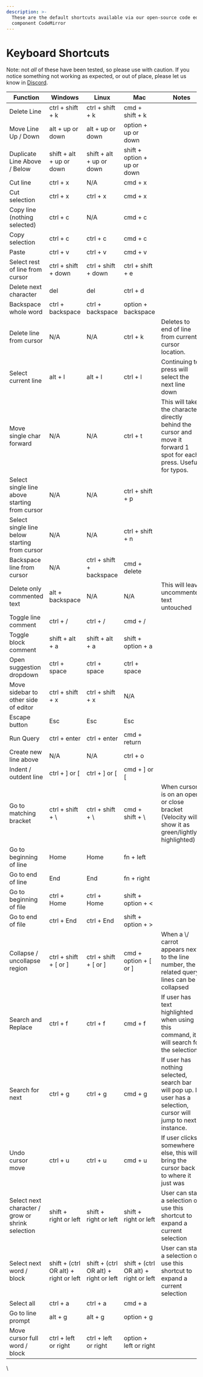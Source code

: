 ```yaml
---
description: >-
  These are the default shortcuts available via our open-source code editor
  component CodeMirror
---
```


# Keyboard Shortcuts

Note: not _all_ of these have been tested, so please use with caution. If you notice something not working as expected, or out of place, please let us know in [Discord](https://discord.gg/ZmU3jQuu6W).

| Function                                         | Windows                               | Linux                                 | Mac                                   | Notes                                                                                                                |
| ------------------------------------------------ | ------------------------------------- | ------------------------------------- | ------------------------------------- | -------------------------------------------------------------------------------------------------------------------- |
| Delete Line                                      | ctrl + shift + k                      | ctrl + shift + k                      | cmd + shift + k                       |                                                                                                                      |
| Move Line Up / Down                              | alt + up or down                      | alt + up or down                      | option + up or down                   |                                                                                                                      |
| Duplicate Line Above / Below                     | shift + alt + up or down              | shift + alt + up or down              | shift + option + up or down           |                                                                                                                      |
| Cut line                                         | ctrl + x                              | N/A                                   | cmd + x                               |                                                                                                                      |
| Cut selection                                    | ctrl + x                              | ctrl + x                              | cmd + x                               |                                                                                                                      |
| Copy line (nothing selected)                     | ctrl + c                              | N/A                                   | cmd + c                               |                                                                                                                      |
| Copy selection                                   | ctrl + c                              | ctrl + c                              | cmd + c                               |                                                                                                                      |
| Paste                                            | ctrl + v                              | ctrl + v                              | cmd + v                               |                                                                                                                      |
| Select rest of line from cursor                  | ctrl + shift + down                   | ctrl + shift + down                   | ctrl + shift + e                      |                                                                                                                      |
| Delete next character                            | del                                   | del                                   | ctrl + d                              |                                                                                                                      |
| Backspace whole word                             | ctrl + backspace                      | ctrl + backspace                      | option + backspace                    |                                                                                                                      |
| Delete line from cursor                          | N/A                                   | N/A                                   | ctrl + k                              | Deletes to end of line from current cursor location.                                                                 |
| Select current line                              | alt + l                               | alt + l                               | ctrl + l                              | Continuing to press will select the next line down                                                                   |
| Move single char forward                         | N/A                                   | N/A                                   | ctrl + t                              | This will take the character directly behind the cursor and move it forward 1 spot for each press. Useful for typos. |
| Select single line above starting from cursor    | N/A                                   | N/A                                   | ctrl + shift + p                      |                                                                                                                      |
| Select single line below starting from cursor    | N/A                                   | N/A                                   | ctrl + shift + n                      |                                                                                                                      |
| Backspace line from cursor                       | N/A                                   | ctrl + shift + backspace              | cmd + delete                          |                                                                                                                      |
| Delete only commented text                       | alt + backspace                       | N/A                                   | N/A                                   | This will leave uncommented text untouched                                                                           |
| Toggle line comment                              | ctrl + /                              | ctrl + /                              | cmd + /                               |                                                                                                                      |
| Toggle block comment                             | shift + alt + a                       | shift + alt + a                       | shift + option + a                    |                                                                                                                      |
| Open suggestion dropdown                         | ctrl + space                          | ctrl + space                          | ctrl + space                          |                                                                                                                      |
| Move sidebar to other side of editor             | ctrl + shift + x                      | ctrl + shift + x                      | N/A                                   |                                                                                                                      |
| Escape button                                    | Esc                                   | Esc                                   | Esc                                   |                                                                                                                      |
| Run Query                                        | ctrl + enter                          | ctrl + enter                          | cmd + return                          |                                                                                                                      |
| Create new line above                            | N/A                                   | N/A                                   | ctrl + o                              |                                                                                                                      |
| Indent / outdent line                            | ctrl + ] or \[                        | ctrl + ] or \[                        | cmd + ] or \[                         |                                                                                                                      |
| Go to matching bracket                           | ctrl + shift + \\                     | ctrl + shift + \\                     | cmd + shift + \\                      | When cursor is on an open or close bracket (Velocity will show it as green/lightly highlighted)                      |
| Go to beginning of line                          | Home                                  | Home                                  | fn + left                             |                                                                                                                      |
| Go to end of line                                | End                                   | End                                   | fn + right                            |                                                                                                                      |
| Go to beginning of file                          | ctrl + Home                           | ctrl + Home                           | shift + option + <                    |                                                                                                                      |
| Go to end of file                                | ctrl + End                            | ctrl + End                            | shift + option + >                    |                                                                                                                      |
| Collapse / uncollapse region                     | ctrl + shift + \[ or ]                | ctrl + shift + \[ or ]                | cmd + option + \[ or ]                | When a \\/ carrot appears next to the line number, the related query lines can be collapsed                          |
| Search and Replace                               | ctrl + f                              | ctrl + f                              | cmd + f                               | If user has text highlighted when using this command, it will search for the selection.                              |
| Search for next                                  | ctrl + g                              | ctrl + g                              | cmd + g                               | If user has nothing selected, search bar will pop up. If user has a selection, cursor will jump to next instance.    |
| Undo cursor move                                 | ctrl + u                              | ctrl + u                              | cmd + u                               | If user clicks somewhere else, this will bring the cursor back to where it just was                                  |
| Select next character / grow or shrink selection | shift + right or left                 | shift + right or left                 | shift + right or left                 | User can start a selection or use this shortcut to expand a current selection                                        |
| Select next word / block                         | shift + (ctrl OR alt) + right or left | shift + (ctrl OR alt) + right or left | shift + (ctrl OR alt) + right or left | User can start a selection or use this shortcut to expand a current selection                                        |
| Select all                                       | ctrl + a                              | ctrl + a                              | cmd + a                               |                                                                                                                      |
| Go to line prompt                                | alt + g                               | alt + g                               | option + g                            |                                                                                                                      |
| Move cursor full word / block                    | ctrl + left or right                  | ctrl + left or right                  | option + left or right                |                                                                                                                      |

\
